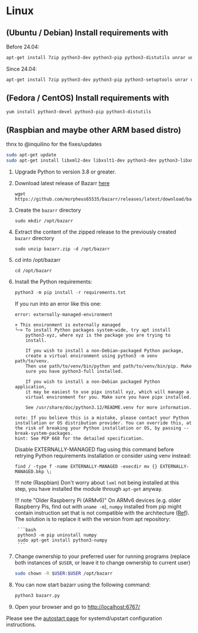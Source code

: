 # Linux

## (Ubuntu / Debian) Install requirements with

Before 24.04:
  ```bash
  apt-get install 7zip python3-dev python3-pip python3-distutils unrar unzip
  ```
Since 24.04:
  ```bash
  apt-get install 7zip python3-dev python3-pip python3-setuptools unrar unzip
  ```

## (Fedora / CentOS) Install requirements with

  ```bash
  yum install python3-devel python3-pip python3-distutils
  ```

## (Raspbian and maybe other ARM based distro)

thnx to @inquilino for the fixes/updates

  ```bash
  sudo apt-get update
  sudo apt-get install libxml2-dev libxslt1-dev python3-dev python3-libxml2 python3-lxml unrar-free ffmpeg libatlas-base-dev
  ```

1. Upgrade Python to version 3.8 or greater.
1. Download latest release of Bazarr [here](https://github.com/morpheus65535/bazarr/releases/latest/download/bazarr.zip)

    ```shell
    wget https://github.com/morpheus65535/bazarr/releases/latest/download/bazarr.zip
    ```

1. Create the `bazarr` directory

    ```shell
    sudo mkdir /opt/bazarr
    ```

1. Extract the content of the zipped release to the previously created `bazarr` directory

    ```shell
    sudo unzip bazarr.zip -d /opt/bazarr
    ```

1. cd into /opt/bazarr

    ```shell
    cd /opt/bazarr
    ```

1. Install the Python requirements:

    ```python
    python3 -m pip install -r requirements.txt
    ```

    If you run into an error like this one:
    ```shell
    error: externally-managed-environment
    
    × This environment is externally managed
    ╰─> To install Python packages system-wide, try apt install
        python3-xyz, where xyz is the package you are trying to
        install.
        
        If you wish to install a non-Debian-packaged Python package,
        create a virtual environment using python3 -m venv path/to/venv.
        Then use path/to/venv/bin/python and path/to/venv/bin/pip. Make
        sure you have python3-full installed.
        
        If you wish to install a non-Debian packaged Python application,
        it may be easiest to use pipx install xyz, which will manage a
        virtual environment for you. Make sure you have pipx installed.
        
        See /usr/share/doc/python3.12/README.venv for more information.
    
    note: If you believe this is a mistake, please contact your Python installation or OS distribution provider. You can override this, at the risk of breaking your Python installation or OS, by passing --break-system-packages.
    hint: See PEP 668 for the detailed specification.
    ```

    Disable EXTERNALLY-MANAGED flag using this command before retrying Python requirements installation or consider using venv instead:
    ```shell
    find / -type f -name EXTERNALLY-MANAGED -execdir mv {} EXTERNALLY-MANAGED.bkp \;
    ```

    !!! note
        (Raspbian) Don't worry about `lxml` not being installed at this step, you have installed the module through `apt-get` anyway.

    !!! note "Older Raspberry Pi (ARMv6)"
        On ARMv6 devices (e.g. older Raspberry Pis, find out with `uname -m`), `numpy` installed from pip might contain instruction set that is not compatible with the architecture ([Ref](https://github.com/morpheus65535/bazarr/issues/1671)). The solution is to replace it with the version from apt repository:

        ```bash
        python3 -m pip uninstall numpy
        sudo apt-get install python3-numpy
        ```

1. Change ownership to your preferred user for running programs (replace both instances of `$USER`, or leave it to change ownership to current user)

    ```bash
    sudo chown -R $USER:$USER /opt/bazarr
    ```

1. You can now start bazarr using the following command:

    ```python
    python3 bazarr.py
    ```

1. Open your browser and go to [http://localhost:6767/](http://localhost:6767/)

Please see the [autostart page](../../Autostart/Linux/linux.md) for systemd/upstart configuration instructions.

